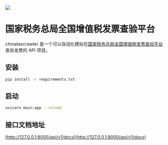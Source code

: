![](https://tva1.sinaimg.cn/large/007S8ZIlly1gdr2bs0ur8j31kw08wqki.jpg)

# 国家税务总局全国增值税发票查验平台

chinataxcrawler 是一个可以自动化模拟在[国家税务总局全国增值税发票查验平台](https://inv-veri.chinatax.gov.cn)查验发票的 API 项目。

## 安装

```bash
pip install -r requirements.txt
```

## 启动

```bash
uvicorn main:app --reload
```

## 接口文档地址

[http://127.0.0.1:8000/api/v1/docs](http://127.0.0.1:8000/api/v1/docs)